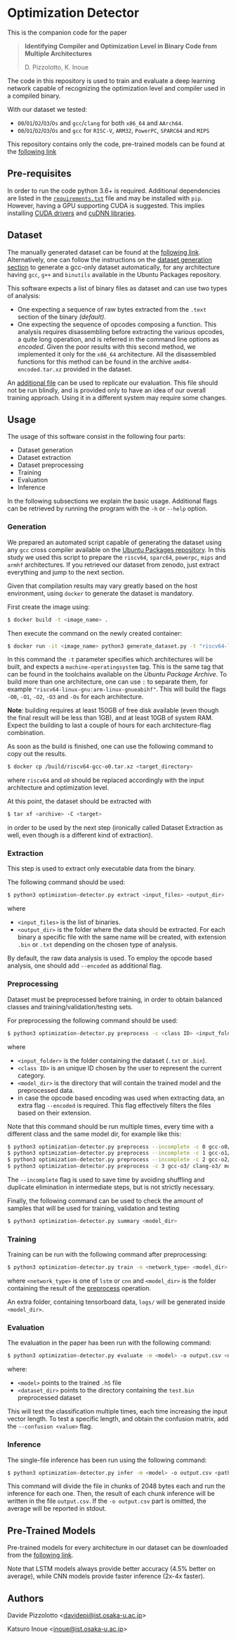 # Optimization Detector
This is the companion code for the paper 
> **Identifying Compiler and Optimization Level in Binary Code from Multiple 
Architectures**
>
> D. Pizzolotto, K. Inoue
>

The code in this repository is used to train and evaluate a deep learning
network capable of recognizing the optimization level and compiler used in a
compiled binary.

With our dataset we tested:
- `O0`/`O1`/`O2`/`O3`/`Os` and `gcc`/`clang` for both `x86_64` and `AArch64`.
- `O0`/`O1`/`O2`/`O3`/`Os` and `gcc` for `RISC-V`, `ARM32`, `PowerPC`,
  `SPARC64` and `MIPS`
 
This repository contains only the code, pre-trained models can be found at the
[following link](https://zenodo.org/record/3865122#.X0XzttP7T_Q)
  
## Pre-requisites
In order to run the code python 3.6+ is required. Additional dependencies are
listed in the [`requirements.txt`](requirements.txt) file and may be
installed with `pip`.
However, having a GPU supporting CUDA is suggested. This implies installing 
[CUDA drivers](https://developer.nvidia.com/cuda-downloads) and
[cuDNN libraries](https://developer.nvidia.com/cudnn).

## Dataset
The manually generated dataset can be found at the 
[following link](https://zenodo.org/record/3865122#.X0XzttP7T_Q).
Alternatively, one can follow the instructions on the 
[dataset generation section](#generation) to generate a gcc-only dataset 
automatically, for any architecture having `gcc`, `g++` and `binutils`
available in the Ubuntu Packages repository.

This software expects a list of binary files as dataset and can use two
 types of analysis: 
- One expecting a sequence of raw bytes extracted from the `.text` section
of the binary *(default)*.
- One expecting the sequence of opcodes composing a function. This analysis
  requires disassembling before extracting the various opcodes, a quite long
  operation, and is referred in the command line options as *encoded*.
  Given the poor results with this second method, we implemented it only for
  the `x86_64` architecture. All the disassembled functions for this method can 
  be found in the archive `amd64-encoded.tar.xz` provided in the dataset.

An [additional file](paper_eval.sh) can be used to replicate our evaluation.
This file should not be run blindly, and is provided only to have an idea of our
overall training approach. Using it in a different system may require some changes.

## Usage

The usage of this software consist in the following four parts:

- Dataset generation
- Dataset extraction
- Dataset preprocessing
- Training
- Evaluation
- Inference

In the following subsections we explain the basic usage. Additional flags can
be retrieved by running the program with the `-h` or `--help` option.

### Generation

We prepared an automated script capable of generating the dataset using any
`gcc` cross compiler available on the 
[Ubuntu Packages repository](https://packages.ubuntu.com/). In this study
we used this script to prepare the `riscv64`, `sparc64`, `powerpc`, `mips` and 
`armhf` architectures. If you retrieved our dataset from zenodo, just 
extract everything and jump to the next section.

Given that compilation results may vary greatly based on the host environment, 
using `docker` to generate the dataset is mandatory.

First create the image using:

```bash
$ docker build -t <image_name> .
```

Then execute the command on the newly created container:

```bash
$ docker run -it <image_name> python3 generate_dataset.py -t "riscv64-linux-gnu" /build 
```

In this command the `-t` parameter specifies which architectures will be built,
and expects a `machine-operatingsystem` tag. This is the same tag that can be 
found in the toolchains available on the *Ubuntu Package Archive*. To build
more than one architecture, one can use `:` to separate them, for example
`"riscv64-linux-gnu:arm-linux-gnueabihf"`. This will build the flags `-O0`, 
`-O1`, `-O2`, `-O3` and `-Os` for each architecture.

**Note**: building requires at least 150GB of free disk available 
(even though the final result will be less than 1GB), and at least 10GB of
system RAM. Expect the building to last a couple of hours for each 
architecture-flag combination.

As soon as the build is finished, one can use the following command to copy out
the results.

```bash
$ docker cp /build/riscv64-gcc-o0.tar.xz <target_directory>
```

where `riscv64` and `o0` should be replaced accordingly with the input 
architecture and optimization level.

At this point, the dataset should be extracted with 

```bash
$ tar xf <archive> -C <target>
```

in order to be used by the next step (ironically called Dataset Extraction 
as well, even though is a different kind of extraction).

### Extraction

This step is used to extract only executable data from the binary.

The following command should be used:

 ```bash
$ python3 optimization-detector.py extract <input_files> <output_dir>
```

where

- `<input_files>` is the list of binaries.
- `<output_dir>` is the folder where the data should be extracted. For each
 binary a specific file with the same name will be created, with extension
  `.bin` or `.txt` depending on the chosen type of analysis.
 
 By default, the raw data analysis is used. To employ the opcode based
  analysis, one should add `--encoded` as additional flag.
  
 ### Preprocessing
 Dataset must be preprocessed before training, in order to obtain balanced
 classes and training/validation/testing sets. 
 
For preprocessing the following command should be used:

```bash
$ python3 optimization-detector.py preprocess -c <class ID> <input_folder> [<input_folder> ...] <model_dir> 
```

where 
- `<input_folder>` is the folder containing the dataset (`.txt` or `.bin`).
- `<class ID>` is an unique ID chosen by the user to represent the current
 category.
- `<model_dir>` is the directory that will contain the trained model and the
 preprocessed data.
- in case the opcode based encoding was used when extracting data, 
an extra flag `--encoded` is required. This flag effectively filters the files
 based on their extension.

Note that this command should be run multiple times, every time with a
 different class and the same model dir, for example like this:

 ```bash
$ python3 optimization-detector.py preprocess --incomplete -c 0 gcc-o0/ clang-o0/ model_dir/
$ python3 optimization-detector.py preprocess --incomplete -c 1 gcc-o1/ clang-o1/ model_dir/ 
$ python3 optimization-detector.py preprocess --incomplete -c 2 gcc-o2/ clang-o2/ model_dir/
$ python3 optimization-detector.py preprocess -c 3 gcc-o3/ clang-o3/ model_dir/  
 ```

The `--incomplete` flag is used to save time by avoiding shuffling and 
duplicate elimination in intermediate steps, but is not strictly necessary.

Finally, the following command can be used to check the amount of samples that 
will be used for training, validation and testing

```bash
$ python3 optimization-detector.py summary <model_dir>
```

### Training
Training can be run with the following command after preprocessing:

```bash
$ python3 optimization-detector.py train -n <network_type> <model_dir>
```

where `<network_type>` is one of `lstm` or `cnn` and `<model_dir>` is the
 folder containing the result of the [preprocess](#preprocessing) operation.

An extra folder, containing tensorboard data, `logs/` will be generated
inside `<model_dir>`.

### Evaluation

The evaluation in the paper has been run with the following command:

```bash
$ python3 optimization-detector.py evaluate -m <model> -o output.csv <dataset_dir>
```

where:

- `<model>` points to the trained `.h5` file
- `<dataset_dir>` points to the directory containing the `test.bin`
  preprocessed dataset

This will test the classification multiple times, each time increasing the
input vector length. To test a specific length, and obtain the confusion
matrix, add the `--confusion <value>` flag.

### Inference

The single-file inference has been run using the following command:
```bash
$ python3 optimization-detector.py infer -m <model> -o output.csv <path-to-file>
```

This command will divide the file in chunks of 2048 bytes each and run the 
inference for each one. Then, the result of each chunk inference will be written
in the file `output.csv`. 
If the `-o output.csv` part is omitted, the average will be reported in stdout.

## Pre-Trained Models
Pre-trained models for every architecture in our dataset can be downloaded from
the [following link](https://sel.ist.osaka-u.ac.jp/people/davidepi/models/).

Note that LSTM models always provide better accuracy (4.5% better on average), 
while CNN models provide faster inference (2x-4x faster).

## Authors

Davide Pizzolotto <<davidepi@ist.osaka-u.ac.jp>>

Katsuro Inoue <<inoue@ist.osaka-u.ac.jp>>
